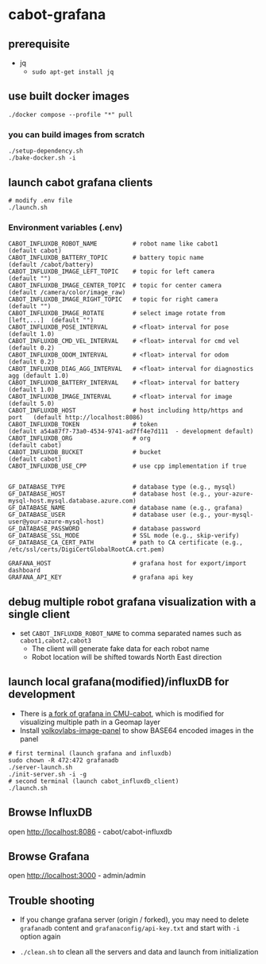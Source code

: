 # cabot-grafana

## prerequisite

- jq
  - `sudo apt-get install jq`

## use built docker images

```
./docker compose --profile "*" pull
```

### you can build images from scratch

```
./setup-dependency.sh
./bake-docker.sh -i
```

## launch cabot grafana clients

```
# modify .env file
./launch.sh
```

### Environment variables (.env)

```
CABOT_INFLUXDB_ROBOT_NAME          # robot name like cabot1               (default cabot)
CABOT_INFLUXDB_BATTERY_TOPIC       # battery topic name                   (default /cabot/battery)
CABOT_INFLUXDB_IMAGE_LEFT_TOPIC    # topic for left camera                (default "")
CABOT_INFLUXDB_IMAGE_CENTER_TOPIC  # topic for center camera              (default /camera/color/image_raw)
CABOT_INFLUXDB_IMAGE_RIGHT_TOPIC   # topic for right camera               (default "")
CABOT_INFLUXDB_IMAGE_ROTATE        # select image rotate from [left,...]  (default "")
CABOT_INFLUXDB_POSE_INTERVAL       # <float> interval for pose            (default 1.0)
CABOT_INFLUXDB_CMD_VEL_INTERVAL    # <float> interval for cmd vel         (default 0.2)
CABOT_INFLUXDB_ODOM_INTERVAL       # <float> interval for odom            (default 0.2)
CABOT_INFLUXDB_DIAG_AGG_INTERVAL   # <float> interval for diagnostics agg (default 1.0)
CABOT_INFLUXDB_BATTERY_INTERVAL    # <float> interval for battery         (default 1.0)
CABOT_INFLUXDB_IMAGE_INTERVAL      # <float> interval for image           (default 5.0)
CABOT_INFLUXDB_HOST                # host including http/https and port   (default http://localhost:8086)
CABOT_INFLUXDB_TOKEN               # token                                (default a54a87f7-73a0-4534-9741-ad7ff4e7d111  - development default)
CABOT_INFLUXDB_ORG                 # org                                  (default cabot)
CABOT_INFLUXDB_BUCKET              # bucket                               (default cabot)
CABOT_INFLUXDB_USE_CPP             # use cpp implementation if true


GF_DATABASE_TYPE                   # database type (e.g., mysql)
GF_DATABASE_HOST                   # database host (e.g., your-azure-mysql-host.mysql.database.azure.com)
GF_DATABASE_NAME                   # database name (e.g., grafana)
GF_DATABASE_USER                   # database user (e.g., your-mysql-user@your-azure-mysql-host)
GF_DATABASE_PASSWORD               # database password
GF_DATABASE_SSL_MODE               # SSL mode (e.g., skip-verify)
GF_DATABASE_CA_CERT_PATH           # path to CA certificate (e.g., /etc/ssl/certs/DigiCertGlobalRootCA.crt.pem)

GRAFANA_HOST                       # grafana host for export/import dashboard
GRAFANA_API_KEY                    # grafana api key
```

## debug multiple robot grafana visualization with a single client
- set `CABOT_INFLUXDB_ROBOT_NAME` to comma separated names such as `cabot1,cabot2,cabot3`
  - The client will generate fake data for each robot name
  - Robot location will be shifted towards North East direction

## launch local grafana(modified)/influxDB for development
- There is [a fork of grafana in CMU-cabot](https://github.com/CMU-cabot/grafana), which is modified for visualizing multiple path in a Geomap layer
- Install [volkovlabs-image-panel](https://github.com/VolkovLabs/volkovlabs-image-panel) to show BASE64 encoded images in the panel

```
# first terminal (launch grafana and influxdb)
sudo chown -R 472:472 grafanadb
./server-launch.sh
./init-server.sh -i -g
# second terminal (launch cabot_influxdb_client)
./launch.sh
```

## Browse InfluxDB 

open [http://localhost:8086](http://localhost:8086) - cabot/cabot-influxdb

## Browse Grafana

open [http://localhost:3000](http://localhost:3000) - admin/admin


## Trouble shooting

- If you change grafana server (origin / forked), you may need to delete `grafanadb` content and `grafanaconfig/api-key.txt` and start with `-i` option again

- `./clean.sh` to clean all the servers and data and launch from initialization
